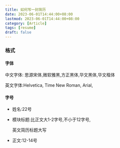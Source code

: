 ```yaml
---
title: 如何写一封简历
date: 2023-06-01T14:44:00+08:00
lastmod: 2023-06-01T14:44:00+08:00
category: [Article]
tags: [resume]
draft: false
---
```


### 格式

#### 字体

中文字体: 思源宋体,微软雅黑,方正黑体,华文黑体,华文楷体

英文字体:Helvetica, Time New Roman, Arial,

#### 字号

- 姓名:22号

- 模块标题:比正文大1-2字号,不小于12字号,

  英文简历标题大写

- 正文:12-14号

